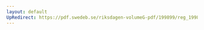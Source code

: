 ```yaml
---
layout: default
UpRedirect: https://pdf.swedeb.se/riksdagen-volumeG-pdf/199899/reg_199899/reg_199899_0262.pdf
---
```

